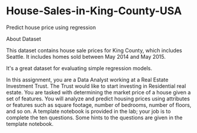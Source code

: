 # House-Sales-in-King-County-USA
Predict house price using regression



About Dataset

This dataset contains house sale prices for King County, which includes Seattle. It includes homes sold between May 2014 and May 2015.

It's a great dataset for evaluating simple regression models.




In this assignment, you are a Data Analyst working at a Real Estate Investment Trust. The Trust would like to start investing in Residential real estate. You are tasked with determining the market price of a house given a set of features. You will analyze and predict housing prices using attributes or features such as square footage, number of bedrooms, number of floors, and so on. A template notebook is provided in the lab; your job is to complete the ten questions. Some hints to the questions are given in the template notebook.
